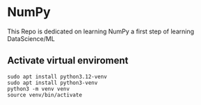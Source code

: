 # NumPy
This Repo is dedicated on learning NumPy a first step of learning DataScience/ML

## Activate virtual enviroment
```
sudo apt install python3.12-venv
sudo apt install python3-venv
python3 -m venv venv
source venv/bin/activate
```
